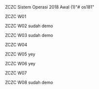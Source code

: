 ZCZC Sistem Operasi 2018 Awal (1)"# os181" 

ZCZC W01

ZCZC W02 sudah demo

ZCZC W03 sudah demo

ZCZC W04

ZCZC W05 yey

ZCZC W06 yey

ZCZC W07 

ZCZC W08 sudah demo
